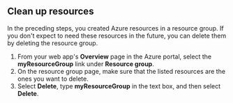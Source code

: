 ## Clean up resources

In the preceding steps, you created Azure resources in a resource group. If you don't expect to need these resources in the future, you can delete them by deleting the resource group.
 
1. From your web app's **Overview** page in the Azure portal, select the **myResourceGroup** link under **Resource group**.
2. On the resource group page, make sure that the listed resources are the ones you want to delete.
3. Select **Delete**, type **myResourceGroup** in the text box, and then select **Delete**.
